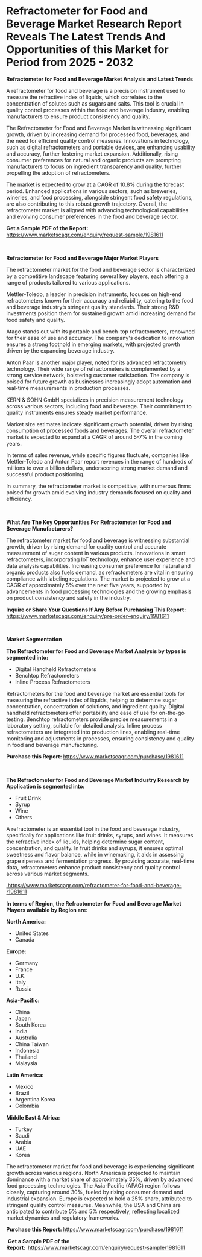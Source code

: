 <p><h1>Refractometer for Food and Beverage Market Research Report Reveals The Latest Trends And Opportunities of this Market for Period from 2025 - 2032</h1></p><p><strong>Refractometer for Food and Beverage Market Analysis and Latest Trends</strong></p>
<p><p>A refractometer for food and beverage is a precision instrument used to measure the refractive index of liquids, which correlates to the concentration of solutes such as sugars and salts. This tool is crucial in quality control processes within the food and beverage industry, enabling manufacturers to ensure product consistency and quality.</p><p>The Refractometer for Food and Beverage Market is witnessing significant growth, driven by increasing demand for processed food, beverages, and the need for efficient quality control measures. Innovations in technology, such as digital refractometers and portable devices, are enhancing usability and accuracy, further fostering market expansion. Additionally, rising consumer preferences for natural and organic products are prompting manufacturers to focus on ingredient transparency and quality, further propelling the adoption of refractometers.</p><p>The market is expected to grow at a CAGR of 10.8% during the forecast period. Enhanced applications in various sectors, such as breweries, wineries, and food processing, alongside stringent food safety regulations, are also contributing to this robust growth trajectory. Overall, the refractometer market is aligned with advancing technological capabilities and evolving consumer preferences in the food and beverage sector.</p></p>
<p><strong>Get a Sample PDF of the Report:&nbsp;</strong> <a href="https://www.marketscagr.com/enquiry/request-sample/1981611?utm_campaign=3553&utm_medium=2&utm_source=Github&utm_content=ia&utm_term=12042025&utm_id=refractometer-for-food-and-beverage">https://www.marketscagr.com/enquiry/request-sample/1981611</a></p>
<p>&nbsp;</p>
<p><strong>Refractometer for Food and Beverage Major Market Players</strong></p>
<p><p>The refractometer market for the food and beverage sector is characterized by a competitive landscape featuring several key players, each offering a range of products tailored to various applications. </p><p>Mettler-Toledo, a leader in precision instruments, focuses on high-end refractometers known for their accuracy and reliability, catering to the food and beverage industry’s stringent quality standards. Their strong R&D investments position them for sustained growth amid increasing demand for food safety and quality. </p><p>Atago stands out with its portable and bench-top refractometers, renowned for their ease of use and accuracy. The company's dedication to innovation ensures a strong foothold in emerging markets, with projected growth driven by the expanding beverage industry.</p><p>Anton Paar is another major player, noted for its advanced refractometry technology. Their wide range of refractometers is complemented by a strong service network, bolstering customer satisfaction. The company is poised for future growth as businesses increasingly adopt automation and real-time measurements in production processes.</p><p>KERN & SOHN GmbH specializes in precision measurement technology across various sectors, including food and beverage. Their commitment to quality instruments ensures steady market performance.</p><p>Market size estimates indicate significant growth potential, driven by rising consumption of processed foods and beverages. The overall refractometer market is expected to expand at a CAGR of around 5-7% in the coming years.</p><p>In terms of sales revenue, while specific figures fluctuate, companies like Mettler-Toledo and Anton Paar report revenues in the range of hundreds of millions to over a billion dollars, underscoring strong market demand and successful product positioning.</p><p>In summary, the refractometer market is competitive, with numerous firms poised for growth amid evolving industry demands focused on quality and efficiency.</p></p>
<p>&nbsp;</p>
<p><strong>What Are The Key Opportunities For Refractometer for Food and Beverage Manufacturers?</strong></p>
<p><p>The refractometer market for food and beverage is witnessing substantial growth, driven by rising demand for quality control and accurate measurement of sugar content in various products. Innovations in smart refractometers, incorporating IoT technology, enhance user experience and data analysis capabilities. Increasing consumer preference for natural and organic products also fuels demand, as refractometers are vital in ensuring compliance with labeling regulations. The market is projected to grow at a CAGR of approximately 5% over the next five years, supported by advancements in food processing technologies and the growing emphasis on product consistency and safety in the industry.</p></p>
<p><strong>Inquire or Share Your Questions If Any Before Purchasing This Report:</strong> <a href="https://www.marketscagr.com/enquiry/pre-order-enquiry/1981611?utm_campaign=3553&utm_medium=2&utm_source=Github&utm_content=ia&utm_term=12042025&utm_id=refractometer-for-food-and-beverage">https://www.marketscagr.com/enquiry/pre-order-enquiry/1981611</a></p>
<p>&nbsp;</p>
<p><strong>Market Segmentation</strong></p>
<p><strong>The Refractometer for Food and Beverage Market Analysis by types is segmented into:</strong></p>
<p><ul><li>Digital Handheld Refractometers</li><li>Benchtop Refractometers</li><li>Inline Process Refractometers</li></ul></p>
<p><p>Refractometers for the food and beverage market are essential tools for measuring the refractive index of liquids, helping to determine sugar concentration, concentration of solutions, and ingredient quality. Digital handheld refractometers offer portability and ease of use for on-the-go testing. Benchtop refractometers provide precise measurements in a laboratory setting, suitable for detailed analysis. Inline process refractometers are integrated into production lines, enabling real-time monitoring and adjustments in processes, ensuring consistency and quality in food and beverage manufacturing.</p></p>
<p><strong>Purchase this Report:&nbsp;</strong><a href="https://www.marketscagr.com/purchase/1981611?utm_campaign=3553&utm_medium=2&utm_source=Github&utm_content=ia&utm_term=12042025&utm_id=refractometer-for-food-and-beverage">https://www.marketscagr.com/purchase/1981611</a></p>
<p>&nbsp;</p>
<p><strong>The Refractometer for Food and Beverage Market Industry Research by Application is segmented into:</strong></p>
<p><ul><li>Fruit Drink</li><li>Syrup</li><li>Wine</li><li>Others</li></ul></p>
<p><p>A refractometer is an essential tool in the food and beverage industry, specifically for applications like fruit drinks, syrups, and wines. It measures the refractive index of liquids, helping determine sugar content, concentration, and quality. In fruit drinks and syrups, it ensures optimal sweetness and flavor balance, while in winemaking, it aids in assessing grape ripeness and fermentation progress. By providing accurate, real-time data, refractometers enhance product consistency and quality control across various market segments.</p></p>
<p><a href="https://www.marketscagr.com/refractometer-for-food-and-beverage-r1981611?utm_campaign=3553&utm_medium=2&utm_source=Github&utm_content=ia&utm_term=12042025&utm_id=refractometer-for-food-and-beverage">&nbsp;https://www.marketscagr.com/refractometer-for-food-and-beverage-r1981611</a></p>
<p><strong>In terms of Region, the Refractometer for Food and Beverage Market Players available by Region are:</strong></p>
<p>
    <p> <strong> North America: </strong>
        <ul>
            <li>United States</li>
            <li>Canada</li>
        </ul>
        </p> 
    <p> <strong> Europe: </strong>
        <ul>
            <li>Germany</li>
            <li>France</li>
            <li>U.K.</li>
            <li>Italy</li>
            <li>Russia</li>
        </ul>
        </p> 
    <p> <strong> Asia-Pacific: </strong>
        <ul>
            <li>China</li>
            <li>Japan</li>
            <li>South Korea</li>
            <li>India</li>
            <li>Australia</li>
            <li>China Taiwan</li>
            <li>Indonesia</li>
            <li>Thailand</li>
            <li>Malaysia</li>
        </ul>
        </p> 
    <p> <strong> Latin America: </strong>
        <ul>
            <li>Mexico</li>
            <li>Brazil</li>
            <li>Argentina Korea</li>
            <li>Colombia</li>
        </ul>
        </p> 
    <p> <strong> Middle East & Africa: </strong>
        <ul>
            <li>Turkey</li>
            <li>Saudi</li>
            <li>Arabia</li>
            <li>UAE</li>
            <li>Korea</li>
        </ul>
    </p>
    </p>
<p><p>The refractometer market for food and beverage is experiencing significant growth across various regions. North America is projected to maintain dominance with a market share of approximately 35%, driven by advanced food processing technologies. The Asia-Pacific (APAC) region follows closely, capturing around 30%, fueled by rising consumer demand and industrial expansion. Europe is expected to hold a 25% share, attributed to stringent quality control measures. Meanwhile, the USA and China are anticipated to contribute 5% and 5% respectively, reflecting localized market dynamics and regulatory frameworks.</p></p>
<p><strong>Purchase this Report: </strong><a href="https://www.marketscagr.com/purchase/1981611?utm_campaign=3553&utm_medium=2&utm_source=Github&utm_content=ia&utm_term=12042025&utm_id=refractometer-for-food-and-beverage">https://www.marketscagr.com/purchase/1981611</a></p>
<p>&nbsp;<strong>Get a Sample PDF of the Report:&nbsp;&nbsp;</strong><a href="https://www.marketscagr.com/enquiry/request-sample/1981611?utm_campaign=3553&utm_medium=2&utm_source=Github&utm_content=ia&utm_term=12042025&utm_id=refractometer-for-food-and-beverage">https://www.marketscagr.com/enquiry/request-sample/1981611</a></p>
<p><strong></strong></p>
<p><p></p><p></p><p></p></p>